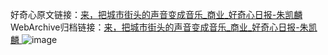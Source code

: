 好奇心原文链接：[来，把城市街头的声音变成音乐_商业_好奇心日报-朱凯麟 ](https://www.qdaily.com/articles/11635.html)
WebArchive归档链接：[来，把城市街头的声音变成音乐_商业_好奇心日报-朱凯麟 ](http://web.archive.org/web/20160513024958/http://www.qdaily.com:80/articles/11635.html)
![image](http://ww3.sinaimg.cn/large/007d5XDply1g3wae20qmuj30u02q81kx)